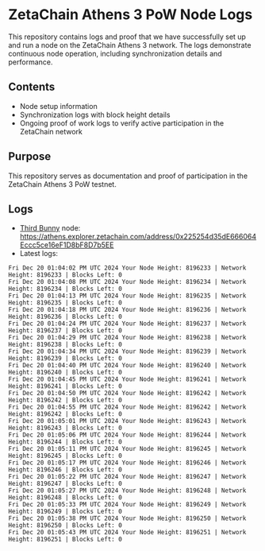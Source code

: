 # ZetaChain Athens 3 PoW Node Logs
This repository contains logs and proof that we have successfully set up and run a node on the ZetaChain Athens 3 network. The logs demonstrate continuous node operation, including synchronization details and performance.

## Contents
- Node setup information
- Synchronization logs with block height details
- Ongoing proof of work logs to verify active participation in the ZetaChain network

## Purpose
This repository serves as documentation and proof of participation in the ZetaChain Athens 3 PoW testnet.

## Logs

- [Third Bunny](https://thirdbunny.xyz/) node: https://athens.explorer.zetachain.com/address/0x225254d35dE666064Eccc5ce16eF1D8bF8D7b5EE
- Latest logs:
```
Fri Dec 20 01:04:02 PM UTC 2024 Your Node Height: 8196233 | Network Height: 8196233 | Blocks Left: 0
Fri Dec 20 01:04:08 PM UTC 2024 Your Node Height: 8196234 | Network Height: 8196234 | Blocks Left: 0
Fri Dec 20 01:04:13 PM UTC 2024 Your Node Height: 8196235 | Network Height: 8196235 | Blocks Left: 0
Fri Dec 20 01:04:18 PM UTC 2024 Your Node Height: 8196236 | Network Height: 8196236 | Blocks Left: 0
Fri Dec 20 01:04:24 PM UTC 2024 Your Node Height: 8196237 | Network Height: 8196237 | Blocks Left: 0
Fri Dec 20 01:04:29 PM UTC 2024 Your Node Height: 8196238 | Network Height: 8196238 | Blocks Left: 0
Fri Dec 20 01:04:34 PM UTC 2024 Your Node Height: 8196239 | Network Height: 8196239 | Blocks Left: 0
Fri Dec 20 01:04:40 PM UTC 2024 Your Node Height: 8196240 | Network Height: 8196240 | Blocks Left: 0
Fri Dec 20 01:04:45 PM UTC 2024 Your Node Height: 8196241 | Network Height: 8196241 | Blocks Left: 0
Fri Dec 20 01:04:50 PM UTC 2024 Your Node Height: 8196242 | Network Height: 8196242 | Blocks Left: 0
Fri Dec 20 01:04:55 PM UTC 2024 Your Node Height: 8196242 | Network Height: 8196242 | Blocks Left: 0
Fri Dec 20 01:05:01 PM UTC 2024 Your Node Height: 8196243 | Network Height: 8196243 | Blocks Left: 0
Fri Dec 20 01:05:06 PM UTC 2024 Your Node Height: 8196244 | Network Height: 8196244 | Blocks Left: 0
Fri Dec 20 01:05:11 PM UTC 2024 Your Node Height: 8196245 | Network Height: 8196245 | Blocks Left: 0
Fri Dec 20 01:05:17 PM UTC 2024 Your Node Height: 8196246 | Network Height: 8196246 | Blocks Left: 0
Fri Dec 20 01:05:22 PM UTC 2024 Your Node Height: 8196247 | Network Height: 8196247 | Blocks Left: 0
Fri Dec 20 01:05:27 PM UTC 2024 Your Node Height: 8196248 | Network Height: 8196248 | Blocks Left: 0
Fri Dec 20 01:05:33 PM UTC 2024 Your Node Height: 8196249 | Network Height: 8196249 | Blocks Left: 0
Fri Dec 20 01:05:38 PM UTC 2024 Your Node Height: 8196250 | Network Height: 8196250 | Blocks Left: 0
Fri Dec 20 01:05:43 PM UTC 2024 Your Node Height: 8196251 | Network Height: 8196251 | Blocks Left: 0
```
